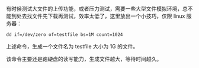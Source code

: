 有时候测试大文件的上传功能，或者压力测试，需要一些大型文件模拟环境，总不能到处去找文件先下载再测试，效率太低了，这里放出一个小技巧，仅限 linux 服务器：

```dd if=/dev/zero of=testfile bs=1M count=1024```

上述命令，生成一个文件名为 testfile 大小为 1G 的文件。


该命令主要还是跑硬盘的读写能力，生成文件越大，等待时间越久。